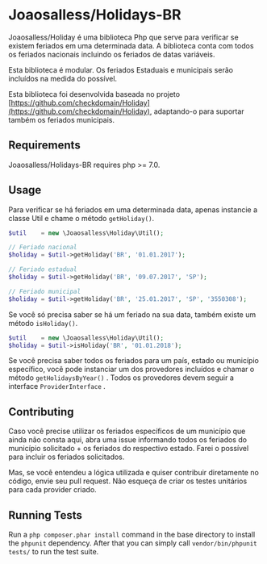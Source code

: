 Joaosalless/Holidays-BR
===================

Joaosalless/Holiday é uma biblioteca Php que serve para verificar se existem feriados em uma determinada data. A biblioteca conta com todos os feriados nacionais incluindo os feriados de datas variáveis.

Esta biblioteca é modular. Os feriados Estaduais e municipais serão incluídos na medida do possível.

Esta biblioteca foi desenvolvida baseada no projeto [https://github.com/checkdomain/Holiday](https://github.com/checkdomain/Holiday), adaptando-o para suportar também os feriados municipais.

Requirements
------------
Joaosalless/Holidays-BR requires php >= 7.0.

Usage
-----
Para verificar se há feriados em uma determinada data, apenas instancie a classe Util e chame o método `getHoliday()`.

```php
$util    = new \Joaosalless\Holiday\Util();

// Feriado nacional
$holiday = $util->getHoliday('BR', '01.01.2017');

// Feriado estadual
$holiday = $util->getHoliday('BR', '09.07.2017', 'SP');

// Feriado municipal
$holiday = $util->getHoliday('BR', '25.01.2017', 'SP', '3550308');
```

Se você só precisa saber se há um feriado na sua data, também existe um método `isHoliday()`.

```php
$util    = new \Joaosalless\Holiday\Util();
$holiday = $util->isHoliday('BR', '01.01.2018');
```

Se você precisa saber todos os feriados para um país, estado ou município específico, você pode instanciar um dos provedores incluídos e chamar o método `getHolidaysByYear()` . Todos os provedores devem seguir a interface `ProviderInterface` .

Contributing
------------

Caso você precise utilizar os feriados específicos de um município que ainda não consta aqui, abra uma issue informando todos os feriados do município solicitado + os feriados do respectivo estado. Farei o possível para incluir os feriados solicitados.

Mas, se você entendeu a lógica utilizada e quiser contribuir diretamente no código, envie seu pull request. Não esqueça de criar os testes unitários para cada provider criado.

Running Tests
-------------
Run a `php composer.phar install` command in the base directory to install the `phpunit` dependency. After that you can simply call `vendor/bin/phpunit tests/` to run the test suite.
